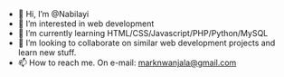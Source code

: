 - 👋 Hi, I’m @Nabilayi
- 👀 I’m interested in web development
- 🌱 I’m currently learning HTML/CSS/Javascript/PHP/Python/MySQL
- 💞️ I’m looking to collaborate on similar web development projects and learn new stuff.
- 📫 How to reach me. On e-mail: marknwanjala@gmail.com

<!---
Nabilayi/Nabilayi is a ✨ special ✨ repository because its `README.md` (this file) appears on your GitHub profile.
You can click the Preview link to take a look at your changes.
--->
